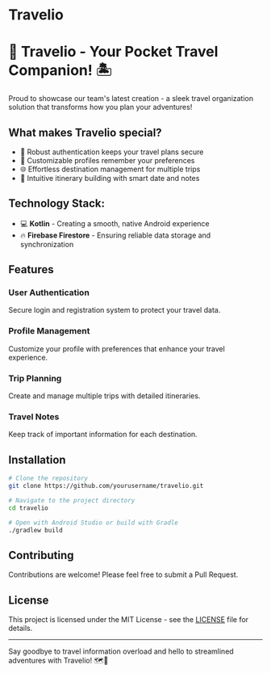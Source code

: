 # Travelio

# 🧭 Travelio - Your Pocket Travel Companion! 🏝️


Proud to showcase our team's latest creation - a sleek travel organization solution that transforms how you plan your adventures!

## What makes Travelio special?

* 🔐 Robust authentication keeps your travel plans secure
* 👤 Customizable profiles remember your preferences
* 🌐 Effortless destination management for multiple trips
* 📆 Intuitive itinerary building with smart date and notes

## Technology Stack:

* 💻 **Kotlin** - Creating a smooth, native Android experience
* 🔥 **Firebase Firestore** - Ensuring reliable data storage and synchronization


## Features

### User Authentication
Secure login and registration system to protect your travel data.

### Profile Management
Customize your profile with preferences that enhance your travel experience.

### Trip Planning
Create and manage multiple trips with detailed itineraries.

### Travel Notes
Keep track of important information for each destination.

## Installation

```bash
# Clone the repository
git clone https://github.com/yourusername/travelio.git

# Navigate to the project directory
cd travelio

# Open with Android Studio or build with Gradle
./gradlew build
```

## Contributing

Contributions are welcome! Please feel free to submit a Pull Request.

## License

This project is licensed under the MIT License - see the [LICENSE](LICENSE) file for details.

---

Say goodbye to travel information overload and hello to streamlined adventures with Travelio! 🗺️📱
